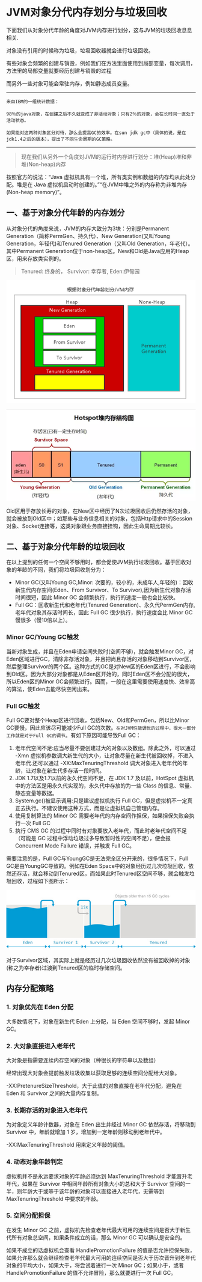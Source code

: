 # JVM对象分代内存划分与垃圾回收

下面我们从对象分代年龄的角度对JVM内存进行划分，这与JVM的垃圾回收息息相关.

对象没有引用的时候称为垃圾，垃圾回收器就会进行垃圾回收。

有些对象会频繁的创建与销毁，例如我们在方法里面使用到局部变量，每次调用，方法里的局部变量就要经历创建与销毁的过程

而另外一些对象可能会常驻内存，例如静态成员变量。

---

    来自IBM的一组统计数据：
    
    98％的java对象，在创建之后不久就变成了非活动对象；只有2％的对象，会在长时间一直处于活动状态。
    
    如果能对这两种对象区分对待，那么会提高GC的效率。在sun jdk gc中（具体的说，是在jdk1.4之后的版本），提出了不同生命周期的GC策略。

---

>现在我们从另外一个角度对JVM的运行时内存进行划分：堆(Heap)堆和非堆(Non-heap)内存

 按照官方的说法：“Java 虚拟机具有一个堆，所有类实例和数组的内存均从此处分配。堆是在 Java 虚拟机启动时创建的。”“在JVM中堆之外的内存称为非堆内存(Non-heap memory)”。

## 一、基于对象分代年龄的内存划分

从对象分代的角度来说，JVM的内存大致分为3块：分别是Permanent Generation（简称PermGen、持久代）、New Generation(又叫Young Generation，年轻代)和Tenured Generation（又叫Old Generation，年老代）。其中Permanent Generation位于non-heap区。New和Old是Java应用的Heap区，用来存放类实例的。

>Tenured: 终身的， Survivor: 幸存者, Eden:伊甸园

![](根据对象分代年龄划分JVM内存.png)

![](Hotspot堆内存结构图.png)

Old区用于存放长寿的对象，在New区中经历了N次垃圾回收后仍然存活的对象，就会被放到Old区中；如那些与业务信息相关的对象，包括Http请求中的Session对象、Socket连接等，这类对象跟业务直接挂钩，因此生命周期比较长。

## 二、基于对象分代年龄的垃圾回收

在以上提到的任何一个空间不够用时，都会促使JVM执行垃圾回收。基于回收对象的年龄的不同，我们将垃圾回收划分为：

- Minor GC(又叫Young GC,Minor: 次要的，较小的，未成年人,年轻的)：回收新生代内存空间(Eden、From Survivor、To Survivor),因为新生代对象存活时间很短，因此 Minor GC 会频繁执行，执行的速度一般也会比较快。
- Full GC：回收新生代和老年代(Tenured Generation)、永久代PermGen内存,老年代对象其存活时间长，因此 Full GC 很少执行，执行速度会比 Minor GC 慢很多（慢10倍以上）。

### Minor GC/Young GC触发

当新对象生成，并且在Eden申请空间失败时(空间不够)，就会触发Minor GC，对Eden区域进行GC，清除非存活对象，并且把尚且存活的对象移动到Survivor区，然后整理Survivor的两个区。这种方式的GC是对New区的Eden区进行，不会影响到Old区。因为大部分对象都是从Eden区开始的，同时Eden区不会分配的很大，所以Eden区的Minor GC会频繁进行。因而，一般在这里需要使用速度快、效率高的算法，使Eden去能尽快空闲出来。

### Full GC触发

Full GC要对整个Heap区进行回收，包括New、Old和PermGen，所以比Minor GC要慢，因此应该尽可能减少Full GC的次数。`在对JVM性能调优的过程中，很大一部分工作就是对于Full GC的调节`。有如下原因可能导致Full GC：

1. 老年代空间不足:应当尽量不要创建过大的对象以及数组。除此之外，可以通过 -Xmn 虚拟机参数调大新生代的大小，让对象尽量在新生代被回收掉，不进入老年代.还可以通过 -XX:MaxTenuringThreshold 调大对象进入老年代的年龄，让对象在新生代多存活一段时间。
2. JDK 1.7以及1.7以前的永久代空间不足，在 JDK 1.7 及以前，HotSpot 虚拟机中的方法区是用永久代实现的，永久代中存放的为一些 Class 的信息、常量、静态变量等数据。
3. System.gc()被显示调用:只是建议虚拟机执行 Full GC，但是虚拟机不一定真正去执行。不建议使用这种方式，而是让虚拟机自己管理内存。
4. 使用复制算法的 Minor GC 需要老年代的内存空间作担保，如果担保失败会执行一次 Full GC
5. 执行 CMS GC 的过程中同时有对象要放入老年代，而此时老年代空间不足（可能是 GC 过程中浮动垃圾过多导致暂时性的空间不足），便会报 Concurrent Mode Failure 错误，并触发 Full GC。

需要注意的是，Full GC与YoungGC是无法完全区分开来的，很多情况下，Full GC是由YoungGC导致的。例如在Eden Space中的对象经历过几次垃圾回收，依然还存活，就会移动到Tenured区，而如果此时Tenured区空间不够，就会触发垃圾回收，过程如下图所示：

![](minor-gc-major-gc-full-gc.jpg)

对于Survivor区域，其实际上就是经历过几次垃圾回收依然没有被回收掉的对象(称之为幸存者)过渡到Tenured区的临时存储空间。

## 内存分配策略

### 1. 对象优先在 Eden 分配

大多数情况下，对象在新生代 Eden 上分配，当 Eden 空间不够时，发起 Minor GC。

### 2. 大对象直接进入老年代

大对象是指需要连续内存空间的对象（种很长的字符串以及数组）

经常出现大对象会提前触发垃圾收集以获取足够的连续空间分配给大对象。

-XX:PretenureSizeThreshold，大于此值的对象直接在老年代分配，避免在 Eden 和 Survivor 之间的大量内存复制。

### 3. 长期存活的对象进入老年代

为对象定义年龄计数器，对象在 Eden 出生并经过 Minor GC 依然存活，将移动到 Survivor 中，年龄就增加 1 岁，增加到一定年龄则移动到老年代中。

-XX:MaxTenuringThreshold 用来定义年龄的阈值。

### 4. 动态对象年龄判定

虚拟机并不是永远要求对象的年龄必须达到 MaxTenuringThreshold 才能晋升老年代，如果在 Survivor 中相同年龄所有对象大小的总和大于 Survivor 空间的一半，则年龄大于或等于该年龄的对象可以直接进入老年代，无需等到 MaxTenuringThreshold 中要求的年龄。

### 5. 空间分配担保

在发生 Minor GC 之前，虚拟机先检查老年代最大可用的连续空间是否大于新生代所有对象总空间，如果条件成立的话，那么 Minor GC 可以确认是安全的。

如果不成立的话虚拟机会查看 HandlePromotionFailure 的值是否允许担保失败，如果允许那么就会继续检查老年代最大可用的连续空间是否大于历次晋升到老年代对象的平均大小，如果大于，将尝试着进行一次 Minor GC；如果小于，或者 HandlePromotionFailure 的值不允许冒险，那么就要进行一次 Full GC。